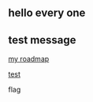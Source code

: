 hello every one
----
test message  
--  
[my roadmap](./roadmap.html)
  
[test](./test/test.html)
  
flag
